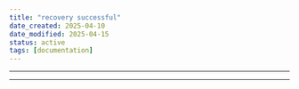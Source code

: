 ```yaml
---
title: "recovery successful"
date_created: 2025-04-10
date_modified: 2025-04-15
status: active
tags: [documentation]
---
```


---

---


